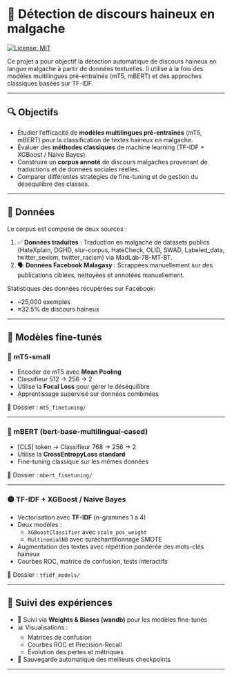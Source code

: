 # 🧠 Détection de discours haineux en malgache

[![License: MIT](https://img.shields.io/badge/License-MIT-yellow.svg)](https://opensource.org/licenses/MIT)

Ce projet a pour objectif la détection automatique de discours haineux en langue malgache à partir de données textuelles. Il utilise à la fois des modèles multilingues pré-entraînés (mT5, mBERT) et des approches classiques basées sur TF-IDF.

---

## 🔍 Objectifs

- Étudier l’efficacité de **modèles multilingues pré-entraînés** (mT5, mBERT) pour la classification de textes haineux en malgache.
- Évaluer des **méthodes classiques** de machine learning (TF-IDF + XGBoost / Naive Bayes).
- Construire un **corpus annoté** de discours malgaches provenant de traductions et de données sociales réelles.
- Comparer différentes stratégies de fine-tuning et de gestion du déséquilibre des classes.

---

## 🧾 Données

Le corpus est composé de deux sources :
1. ✅ **Données traduites** : Traduction en malgache de datasets publics (HateXplain, DGHD, slur-corpus, HateCheck, OLID, SWAD, Labeled_data, twitter_sexism, twitter_racism) via MadLab-7B-MT-BT.
2. 🗣️ **Données Facebook Malagasy** : Scrappées manuellement sur des publications ciblées, nettoyées et annotées manuellement.

Statistiques des données récupérées sur Facebook:
- ~25,000 exemples
- ≈32.5% de discours haineux

---

## 🧠 Modèles fine-tunés

### 🔷 mT5-small

- Encoder de mT5 avec **Mean Pooling**
- Classifieur 512 → 256 → 2
- Utilise la **Focal Loss** pour gérer le déséquilibre
- Apprentissage supervisé sur données combinées

📂 Dossier : `mt5_finetuning/`

---

### 🔶 mBERT (bert-base-multilingual-cased)

- [CLS] token → Classifieur 768 → 256 → 2
- Utilise la **CrossEntropyLoss standard**
- Fine-tuning classique sur les mêmes données

📂 Dossier : `mbert_finetuning/`

---

### 🟡 TF-IDF + XGBoost / Naive Bayes

- Vectorisation avec **TF-IDF** (n-grammes 1 à 4)
- Deux modèles :
  - `XGBoostClassifier` avec `scale_pos_weight`
  - `MultinomialNB` avec suréchantillonnage SMOTE
- Augmentation des textes avec répétition pondérée des mots-clés haineux
- Courbes ROC, matrice de confusion, tests interactifs

📂 Dossier : `tfidf_models/`

---

## 🧪 Suivi des expériences

- 🔎 Suivi via **Weights & Biases (wandb)** pour les modèles fine-tunés
- 📊 Visualisations :
  - Matrices de confusion
  - Courbes ROC et Precision-Recall
  - Évolution des pertes et métriques
- 💾 Sauvegarde automatique des meilleurs checkpoints

---
